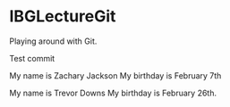 # IBGLectureGit
Playing around with Git.

Test commit

My name is Zachary Jackson
My birthday is February 7th 

My name is Trevor Downs
My birthday is February 26th.